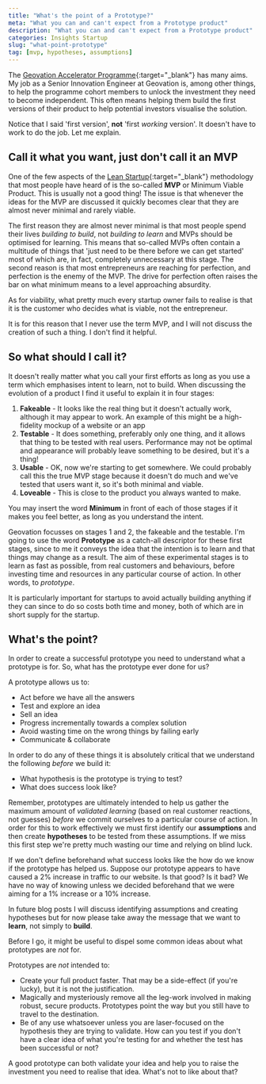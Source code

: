 ```yaml
---
title: "What's the point of a Prototype?"
meta: "What you can and can't expect from a Prototype product"
description: "What you can and can't expect from a Prototype product"
categories: Insights Startup
slug: "what-point-prototype"
tag: [mvp, hypotheses, assumptions]
---
```


The [Geovation Accelerator Programme][geoaccel]{:target="_blank"} has many aims. My job as a Senior Innovation Engineer at Geovation is, among other things, to help the programme cohort members to unlock the investment they need to become independent. This often means helping them build the first versions of their product to help potential investors visualise the solution.

Notice that I said 'first version', **not** 'first *working* version'.  It doesn't have to work to do the job.  Let me explain.

## Call it what you want, just don't call it an MVP

One of the few aspects of the [Lean Startup][leanstartup]{:target="_blank"} methodology that most people have heard of is the so-called **MVP** or Minimum Viable Product. This is usually not a good thing!  The issue is that whenever the ideas for the MVP are discussed it quickly becomes clear that they are almost never minimal and rarely viable.

The first reason they are almost never minimal is that most people spend their lives *building to build*, not *building to learn* and MVPs should be optimised for learning. This means that so-called MVPs often contain a multitude of things that 'just need to be there before we can get started' most of which are, in fact, completely unnecessary at this stage.  The second reason is that most entrepreneurs are reaching for perfection, and perfection is the enemy of the MVP. The drive for perfection often raises the bar on what minimum means to a level approaching absurdity.

As for viability, what pretty much every startup owner fails to realise is that it is the customer who decides what is viable, not the entrepreneur.

It is for this reason that I never use the term MVP, and I will not discuss the creation of such a thing. I don't find it helpful.

## So what should I call it?

It doesn't really matter what you call your first efforts as long as you use a term which emphasises intent to learn, not to build.  When discussing the evolution of a product I find it useful to explain it in four stages:

 1. **Fakeable** - It looks like the real thing but it doesn't actually work, although it may appear to work.  An example of this might be a high-fidelity mockup of a website or an app
 2. **Testable** - It does something, preferably only one thing, and it allows that thing to be tested with real users. Performance may not be optimal and appearance will probably leave something to be desired, but it's a thing! 
 3. **Usable** - OK, now we're starting to get somewhere. We could probably call this the true MVP stage because it doesn't do much and we've tested that users want it, so it's both minimal and viable.
 4. **Loveable** - This is close to the product you always wanted to make.

You may insert the word **Minimum** in front of each of those stages if it makes you feel better, as long as you understand the intent.

Geovation focusses on stages 1 and 2, the fakeable and the testable. I'm going to use the word **Prototype** as a catch-all descriptor for these first stages, since to me it conveys the idea that the intention is to learn and that things may change as a result.  The aim of these experimental stages is to learn as fast as possible, from real customers and behaviours, before investing time and resources in any particular course of action.  In other words, to *prototype*.

It is particularly important for startups to avoid actually building anything if they can since to do so costs both time and money, both of which are in short supply for the startup.

## What's the point?

In order to create a successful prototype you need to understand what a prototype is for. So, what has the prototype ever done for us?

A prototype allows us to:

  - Act before we have all the answers
  - Test and explore an idea
  - Sell an idea
  - Progress incrementally towards a complex solution
  - Avoid wasting time on the wrong things by failing early
  - Communicate & collaborate

In order to do any of these things it is absolutely critical that we understand the following *before* we build it:

  - What hypothesis is the prototype is trying to test?
  - What does success look like?

Remember, prototypes are ultimately intended to help us gather the maximum amount of *validated learning* (based on real customer reactions, not guesses) *before* we commit ourselves to a particular course of action.  In order for this to work effectively we must first identify our **assumptions** and then create **hypotheses** to be tested from these assumptions.  If we miss this first step we're pretty much wasting our time and relying on blind luck.

If we don't define beforehand what success looks like the how do we know if the prototype has helped us. Suppose our prototype appears to have caused a 2% increase in traffic to our website.  Is that good?  Is it bad? We have no way of knowing unless we decided beforehand that we were aiming for a 1% increase or a 10% increase.

In future blog posts I will discuss identifying assumptions and creating hypotheses but for now please take away the message that we want to **learn**, not simply to **build**.

Before I go, it might be useful to dispel some common ideas about what prototypes are *not* for.

Prototypes are *not* intended to:
  
   - Create your full product faster. That may be a side-effect (if you're lucky), but it is not the justification.
   - Magically and mysteriously remove all the leg-work involved in making robust, secure products.  Prototypes point the way but you still have to travel to the destination.
   - Be of any use whatsoever unless you are laser-focused on the hypothesis they are trying to validate. How can you test if you don't have a clear idea of what you're testing for and whether the test has been successful or not?

A good prototype can both validate your idea and help you to raise the investment you need to realise that idea.  What's not to like about that?

   
 [geoaccel]: https://geovation.uk/accelerator/
 [leanstartup]: http://theleanstartup.com/
